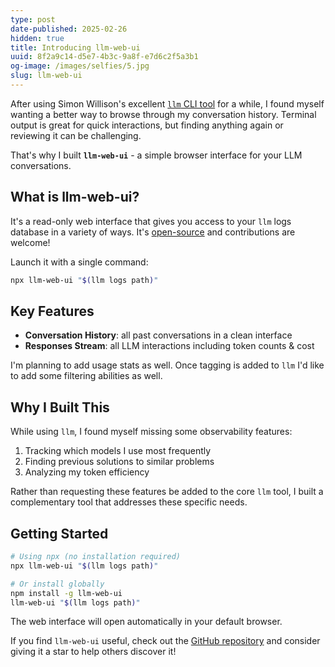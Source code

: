 ```yaml
---
type: post
date-published: 2025-02-26
hidden: true
title: Introducing llm-web-ui
uuid: 8f2a9c14-d5e7-4b3c-9a8f-e7d6c2f5a3b1
og-image: /images/selfies/5.jpg
slug: llm-web-ui
---
```


After using Simon Willison's excellent [`llm` CLI tool](https://llm.datasette.io/) for a while, I found myself wanting a better way to browse through my conversation history. Terminal output is great for quick interactions, but finding anything again or reviewing it can be challenging.

That's why I built **`llm-web-ui`** - a simple browser interface for your LLM conversations.

## What is llm-web-ui?

It's a read-only web interface that gives you access to your `llm` logs database in a variety of ways. It's [open-source](https://github.com/martinklepsch/llm-web-ui) and contributions are welcome!

Launch it with a single command:

```bash
npx llm-web-ui "$(llm logs path)"
```

## Key Features

- **Conversation History**: all past conversations in a clean interface
- **Responses Stream**: all LLM interactions including token counts & cost

I'm planning to add usage stats as well. Once tagging is added to `llm` I'd like to add some filtering abilities as well.

## Why I Built This

While using `llm`, I found myself missing some observability features:

1. Tracking which models I use most frequently
2. Finding previous solutions to similar problems
3. Analyzing my token efficiency

Rather than requesting these features be added to the core `llm` tool, I built a complementary tool that addresses these specific needs.

## Getting Started

```bash
# Using npx (no installation required)
npx llm-web-ui "$(llm logs path)"

# Or install globally
npm install -g llm-web-ui
llm-web-ui "$(llm logs path)"
```

The web interface will open automatically in your default browser.

If you find `llm-web-ui` useful, check out the [GitHub repository](https://github.com/martinklepsch/llm-web-ui) and consider giving it a star to help others discover it!
